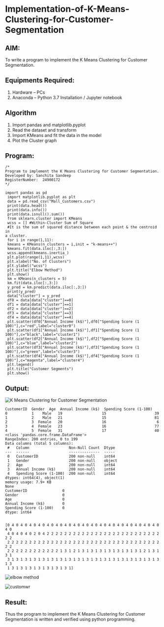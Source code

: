 # Implementation-of-K-Means-Clustering-for-Customer-Segmentation

## AIM:
To write a program to implement the K Means Clustering for Customer Segmentation.

## Equipments Required:
1. Hardware – PCs
2. Anaconda – Python 3.7 Installation / Jupyter notebook

## Algorithm
1. Import pandas and matplotlib.pyplot 
2. Read the dataset and transform
3. Import KMeans and fit the data in the model
4. Plot the Cluster graph

## Program:
```
/*
Program to implement the K Means Clustering for Customer Segmentation.
Developed by: Sanchita Sandeep
RegisterNumber:  24900172
*/
```
```
import pandas as pd
 import matplotlib.pyplot as plt
 data = pd.read_csv("Mall_Customers.csv")
 print(data.head())
 print(data.info())
 print(data.isnull().sum())
 from sklearn.cluster import KMeans
 wcss = [] #Within-Cluster Sum of Square
 #It is the sum of squared distance between each point & the centroid in 
a cluster.
 for i in range(1,11):
 kmeans = KMeans(n_clusters = i,init = "k-means++")
 kmeans.fit(data.iloc[:,3:])
 wcss.append(kmeans.inertia_)
 plt.plot(range(1,11),wcss)
 plt.xlabel("No. of Clusters")
 plt.ylabel("wcss")
 plt.title("Elbow Method")
 plt.show()
 km = KMeans(n_clusters = 5)
 km.fit(data.iloc[:,3:])
 y_pred = km.predict(data.iloc[:,3:])
 print(y_pred)
 data["cluster"] = y_pred
 df0 = data[data["cluster"]==0]
 df1 = data[data["cluster"]==1]
 df2 = data[data["cluster"]==2]
 df3 = data[data["cluster"]==3]
 df4 = data[data["cluster"]==4]
 plt.scatter(df0["Annual Income (k$)"],df0["Spending Score (1
100)"],c="red",label="cluster0")
 plt.scatter(df1["Annual Income (k$)"],df1["Spending Score (1
100)"],c="black",label="cluster1")
 plt.scatter(df2["Annual Income (k$)"],df2["Spending Score (1
100)"],c="blue",label="cluster2")
 plt.scatter(df3["Annual Income (k$)"],df3["Spending Score (1
100)"],c="green",label="cluster3")
 plt.scatter(df4["Annual Income (k$)"],df4["Spending Score (1
100)"],c="magenta",label="cluster4")
 plt.legend()
 plt.title("Customer Segments")
 plt.show()
```


## Output:
![K Means Clustering for Customer Segmentation](sam.png)
~~~
CustomerID  Gender  Age  Annual Income (k$)  Spending Score (1-100)
0           1    Male   19                  15                      39
1           2    Male   21                  15                      81
2           3  Female   20                  16                       6
3           4  Female   23                  16                      77
4           5  Female   31                  17                      40
<class 'pandas.core.frame.DataFrame'>
RangeIndex: 200 entries, 0 to 199
Data columns (total 5 columns):
 #   Column                  Non-Null Count  Dtype 
---  ------                  --------------  ----- 
 0   CustomerID              200 non-null    int64 
 1   Gender                  200 non-null    object
 2   Age                     200 non-null    int64 
 3   Annual Income (k$)      200 non-null    int64 
 4   Spending Score (1-100)  200 non-null    int64 
dtypes: int64(4), object(1)
memory usage: 7.9+ KB
None
CustomerID                0
Gender                    0
Age                       0
Annual Income (k$)        0
Spending Score (1-100)    0
dtype: int64


[0 4 0 4 0 4 0 4 0 4 0 4 0 4 0 4 0 4 0 4 0 4 0 4 0 4 0 4 0 4 0 4 0 4 0 4 0
 4 0 4 0 4 0 2 0 4 2 2 2 2 2 2 2 2 2 2 2 2 2 2 2 2 2 2 2 2 2 2 2 2 2 2 2 2
 2 2 2 2 2 2 2 2 2 2 2 2 2 2 2 2 2 2 2 2 2 2 2 2 2 2 2 2 2 2 2 2 2 2 2 2 2
 2 2 2 2 2 2 2 2 2 2 2 2 1 3 1 2 1 3 1 3 1 3 1 3 1 3 1 3 1 3 1 2 1 3 1 3 1
 3 1 3 1 3 1 3 1 3 1 3 1 3 1 3 1 3 1 3 1 3 1 3 1 3 1 3 1 3 1 3 1 3 1 3 1 3
 1 3 1 3 1 3 1 3 1 3 1 3 1 3 1]
~~~

![elbow method](https://github.com/user-attachments/assets/aa688825-0bdf-4942-b141-c8d7e3461cab)


![customwr](https://github.com/user-attachments/assets/a2850414-e97b-4346-8b35-6abae1b7bfbc)



## Result:
Thus the program to implement the K Means Clustering for Customer Segmentation is written and verified using python programming.
